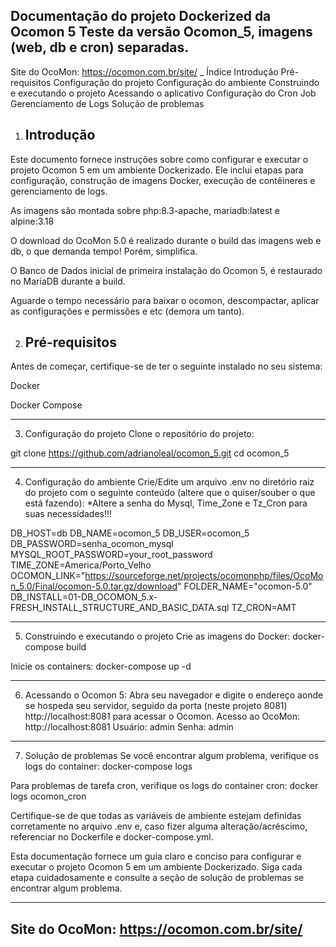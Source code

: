Documentação do projeto Dockerized da Ocomon 5
Teste da versão Ocomon_5, imagens (web, db e cron) separadas.
--------------------------------------------------------------
Site do OcoMon: https://ocomon.com.br/site/
_
Índice
Introdução
Pré-requisitos
Configuração do projeto
Configuração do ambiente
Construindo e executando o projeto
Acessando o aplicativo
Configuração do Cron Job
Gerenciamento de Logs
Solução de problemas

1. Introdução
   -
Este documento fornece instruções sobre como configurar e executar o projeto Ocomon 5 em um ambiente Dockerizado. Ele inclui etapas para configuração, construção de imagens Docker, execução de contêineres e gerenciamento de logs.

As imagens são montada sobre php:8.3-apache, mariadb:latest e alpine:3.18

O download do OcoMon 5.0 é realizado durante o build das imagens web e db, o que demanda tempo! Porém, simplifica.

O Banco de Dados inicial de primeira instalação do Ocomon 5, é restaurado no MariaDB durante a build.

Aguarde o tempo necessário para baixar o ocomon, descompactar, aplicar as configurações e permissões e etc (demora um tanto).

2. Pré-requisitos
   -
Antes de começar, certifique-se de ter o seguinte instalado no seu sistema:

Docker

Docker Compose

---------------------------
3. Configuração do projeto
Clone o repositório do projeto:

git clone https://github.com/adrianoleal/ocomon_5.git
cd ocomon_5

---------------------------
4. Configuração do ambiente
Crie/Edite um arquivo .env no diretório raiz do projeto com o seguinte conteúdo (altere que o quiser/souber o que está fazendo):
*Altere a senha do Mysql, Time_Zone e Tz_Cron para suas necessidades!!!

DB_HOST=db
DB_NAME=ocomon_5
DB_USER=ocomon_5
DB_PASSWORD=senha_ocomon_mysql
MYSQL_ROOT_PASSWORD=your_root_password
TIME_ZONE=America/Porto_Velho
OCOMON_LINK="https://sourceforge.net/projects/ocomonphp/files/OcoMon_5.0/Final/ocomon-5.0.tar.gz/download"
FOLDER_NAME="ocomon-5.0"
DB_INSTALL=01-DB_OCOMON_5.x-FRESH_INSTALL_STRUCTURE_AND_BASIC_DATA.sql
TZ_CRON=AMT

-------------------------------------
5. Construindo e executando o projeto
Crie as imagens do Docker:
docker-compose build

Inicie os containers:
docker-compose up -d

-------------------------
6. Acessando o Ocomon 5:
Abra seu navegador e digite o endereço aonde se hospeda seu servidor, seguido da porta (neste projeto 8081) http://localhost:8081 para acessar o Ocomon.
Acesso ao OcoMon:
http://localhost:8081
Usuário: admin Senha: admin

-------------------------
7. Solução de problemas
Se você encontrar algum problema, verifique os logs do container:
docker-compose logs

Para problemas de tarefa cron, verifique os logs do container cron:
docker logs ocomon_cron

Certifique-se de que todas as variáveis ​​de ambiente estejam definidas corretamente no arquivo .env e, caso fizer alguma alteração/acréscimo, referenciar no Dockerfile e docker-compose.yml.

Esta documentação fornece um guia claro e conciso para configurar e executar o projeto Ocomon 5 em um ambiente Dockerizado. Siga cada etapa cuidadosamente e consulte a seção de solução de problemas se encontrar algum problema.
____________________________
Site do OcoMon: https://ocomon.com.br/site/
-
